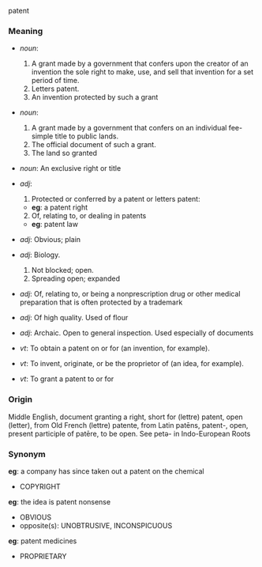 patent
### Meaning
+ _noun_:
   1. A grant made by a government that confers upon the creator of an invention the sole right to make, use, and sell that invention for a set period of time.
   2. Letters patent.
   3. An invention protected by such a grant
+ _noun_:
   1. A grant made by a government that confers on an individual fee-simple title to public lands.
   2. The official document of such a grant.
   3. The land so granted
+ _noun_: An exclusive right or title

+ _adj_:
   1. Protected or conferred by a patent or letters patent:
    + __eg__: a patent right
   2. Of, relating to, or dealing in patents
    + __eg__: patent law
+ _adj_: Obvious; plain
+ _adj_: Biology.
   1. Not blocked; open.
   2. Spreading open; expanded
+ _adj_: Of, relating to, or being a nonprescription drug or other medical preparation that is often protected by a trademark
+ _adj_: Of high quality. Used of flour
+ _adj_: Archaic. Open to general inspection. Used especially of documents

+ _vt_: To obtain a patent on or for (an invention, for example).
+ _vt_: To invent, originate, or be the proprietor of (an idea, for example).
+ _vt_: To grant a patent to or for

### Origin

Middle English, document granting a right, short for (lettre) patent, open (letter), from Old French (lettre) patente, from Latin patēns, patent-, open, present participle of patēre, to be open. See petə- in Indo-European Roots

### Synonym

__eg__: a company has since taken out a patent on the chemical

+ COPYRIGHT

__eg__: the idea is patent nonsense

+ OBVIOUS
+ opposite(s): UNOBTRUSIVE, INCONSPICUOUS

__eg__: patent medicines

+ PROPRIETARY


